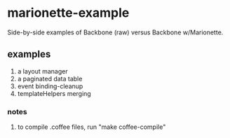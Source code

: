 marionette-example
==================

Side-by-side examples of Backbone (raw) versus Backbone w/Marionette.

examples
--------

1. a layout manager
1. a paginated data table
1. event binding-cleanup
1. templateHelpers merging

### notes

1. to compile .coffee files, run "make coffee-compile"
